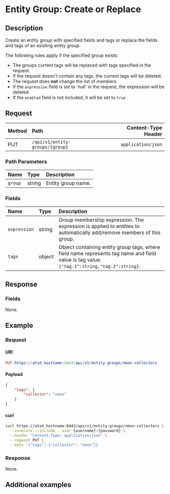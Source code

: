 # Entity Group: Create or Replace

## Description

Create an entity group with specified fields and tags or replace the fields and tags of an existing entity group.

The following rules apply if the specified group exists:

* The groups current tags will be replaced with tags specified in the request.
* If the request doesn't contain any tags, the current tags will be deleted.
* The request does **not** change the list of members.
* If the `expression` field is set to 'null' in the request, the expression will be deleted.
* If the `enabled` field is not included, it will be set to `true`

## Request

| **Method** | **Path** | **Content-Type Header**|
|:---|:---|---:|
| PUT | `/api/v1/entity-groups/{group}` | `application/json` |

### Path Parameters

|**Name**|**Type**|**Description**|
|:---|:---|:---|
| `group` |string|Entity group name.|

### Fields

| **Name** | **Type** | **Description** |
|:---|:---|:---|
| `expression` | string| Group membership expression. The expression is applied to entities to automatically add/remove members of this group.|
| `tags` | object| Object containing entity group tags, where field name represents tag name and field value is tag value.<br>`{"tag-1":string,"tag-2":string}`.  |

## Response

### Fields

None.

## Example

### Request

#### URI

```elm
PUT https://atsd_hostname:8443/api/v1/entity-groups/nmon-collectors
```

#### Payload

```json
{
    "tags": {
        "collector": "nmon"
    }
}
```

#### curl

```bash
curl https://atsd_hostname:8443/api/v1/entity-groups/nmon-collectors \
  --insecure --include --user {username}:{password} \
  --header "Content-Type: application/json" \
  --request PUT \
  --data '{"tags": {"collector": "nmon"}}
```

### Response

None.

## Additional examples
